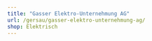 ```yaml
---
title: "Gasser Elektro-Unternehmung AG"
url: /gersau/gasser-elektro-unternehmung-ag/
shop: Elektrisch
---
```

